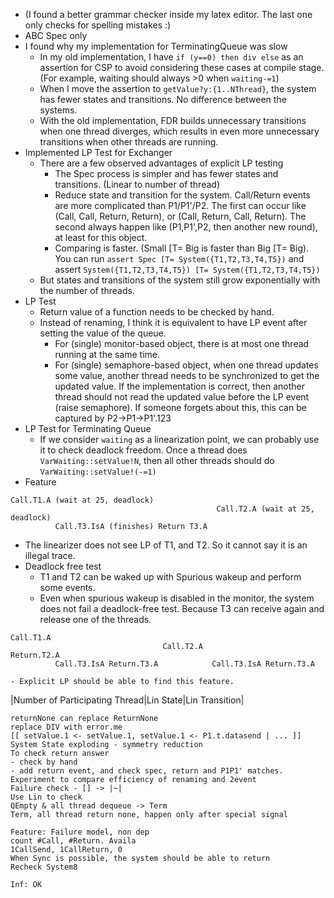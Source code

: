 - (I found a better grammar checker inside my latex editor. The last one only checks for spelling mistakes :)
- ABC Spec only 
- I found why my implementation for TerminatingQueue was slow
  - In my old implementation, I have `if (y==0) then div else` as an assertion for CSP to avoid considering these cases at compile stage. (For example, waiting should always >0 when `waiting-=1`)
  - When I move the assertion to `getValue?y:{1..NThread}`, the system has fewer states and transitions. No difference between the systems.
  - With the old implementation, FDR builds unnecessary transitions when one thread diverges, which results in even more unnecessary transitions when other threads are running.
- Implemented LP Test for Exchanger
  - There are a few observed advantages of explicit LP testing
    - The Spec process is simpler and has fewer states and transitions. (Linear to number of thread)
    - Reduce state and transition for the system. Call/Return events are more complicated than P1/P1'/P2. The first can occur like (Call, Call, Return, Return), or (Call, Return, Call, Return). The second always happen like (P1,P1',P2, then another new round), at least for this object.
    - Comparing is faster. (Small [T= Big is faster than Big [T= Big). You can run `assert Spec [T= System({T1,T2,T3,T4,T5})` and assert `System({T1,T2,T3,T4,T5}) [T= System({T1,T2,T3,T4,T5})`
  - But states and transitions of the system still grow exponentially with the number of threads. 
- LP Test
  - Return value of a function needs to be checked by hand. 
  - Instead of renaming, I think it is equivalent to have LP event after setting the value of the queue. 
    - For (single) monitor-based object, there is at most one thread running at the same time. 
    - For (single) semaphore-based object, when one thread updates some value, another thread needs to be synchronized to get the updated value. If the implementation is correct, then another thread should not read the updated value before the LP event (raise semaphore). If someone forgets about this, this can be captured by P2->P1->P1'.123
- LP Test for Terminating Queue
  - If we consider `waiting` as a linearization point, we can probably use it to check deadlock freedom. Once a thread does `VarWaiting::setValue!N`, then all other threads should do `VarWaiting::setValue!(-=1)`
- Feature
```
Call.T1.A (wait at 25, deadlock) 
                                              Call.T2.A (wait at 25, deadlock)
          Call.T3.IsA (finishes) Return T3.A
```
  - The linearizer does not see LP of T1, and T2. So it cannot say it is an illegal trace.
  - Deadlock free test
    - T1 and T2 can be waked up with Spurious wakeup and perform some events.
    - Even when spurious wakeup is disabled in the monitor, the system does not fail a deadlock-free test. Because T3 can receive again and release one of the threads. 
```
Call.T1.A
                                  Call.T2.A                          Return.T2.A
          Call.T3.IsA Return.T3.A            Call.T3.IsA Return.T3.A
```
    - Explicit LP should be able to find this feature.

|Number of Participating Thread|Lin State|Lin Transition|


```
returnNone can replace ReturnNone
replace DIV with error.me
[[ setValue.1 <- setValue.1, setValue.1 <- P1.t.datasend | ... ]]
System State exploding - symmetry reduction
To check return answer
- check by hand
- add return event, and check spec, return and P1P1' matches.
Experiment to compare efficiency of renaming and 2event
Failure check - [] -> |~|
Use Lin to check 
QEmpty & all thread dequeue -> Term
Term, all thread return none, happen only after special signal

Feature: Failure model, non dep
count #Call, #Return. Availa
1CallSend, 1CallReturn, 0
When Sync is possible, the system should be able to return
Recheck System8

Inf: OK
```